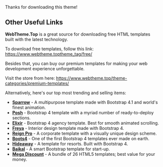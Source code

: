 Thanks for downloading this theme!

## Other Useful Links

**WebTheme.Top** is a great source for downloading free HTML templates built with the latest technology.

To download free templates, follow this link: https://www.webtheme.toptheme_tag/free/

Besides that, you can buy our premium templates for making your web development experience unforgettable.

Visit the store from here: https://www.webtheme.top/theme-categories/premium-templates/

Alternatively, here's our top most trending and selling items:

* [**Sparrow**](https://WebTheme.Top.com/themes/sparrow/) - A multipurpose template made with Bootstrap 4.1 and world's finest animation.
* [**Posh**](https://www.webtheme.topthemes/posh-html5-bootstrap-4-template/) - Bootstrap 4 template with a myriad number of ready-to-deploy sections. 
* [**Elixir**](https://www.webtheme.top/themes/elixir-elegant-html5-bootstrap-template-consultancy-agency-website/) - Bootstrap 4 agency template. Best for smooth animated scrolling. 
* [**Freya**](https://WebTheme.Top.com/themes/bootstrap-4-premium-interior-design-template-freya/) - Interior design template made with Bootstrap 4. 
* [**Reign Pro**](https://themewagon.com/themes/reign-pro-premium-corporate-agency-html5-template/) - A corporate template with a visually unique design scheme. 
* [**Boots4**](https://themewagon.com/themes/first-ever-bootstrap-4-template/) - One of the first Bootstrap 4 templates ever made on earth. 
* [**Hideaway**](https://themewagon.com/themes/hideaway/) - A template for resorts. Built with Bootstrap 4. 
* [**Baikal**](https://themewagon.com/themes/bootstrap-4-startup-small-business-website-template/) - A smart Bootstrap template for start-up. 
* [**Mega Discount**](https://themewagon.com/themes/mega-discount-bundle/) - A bundle of 26 HTML5 templates; best value for your money. 


